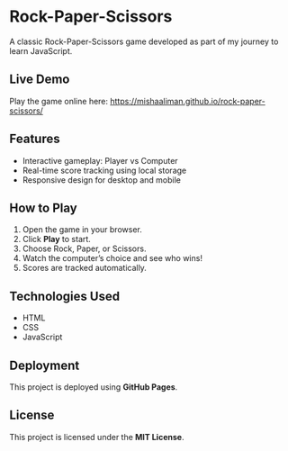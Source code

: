 # Rock-Paper-Scissors

A classic Rock-Paper-Scissors game developed as part of my journey to learn JavaScript.

## Live Demo
Play the game online here: https://mishaaliman.github.io/rock-paper-scissors/

## Features
- Interactive gameplay: Player vs Computer
- Real-time score tracking using local storage
- Responsive design for desktop and mobile

## How to Play
1. Open the game in your browser.
2. Click **Play** to start.
3. Choose Rock, Paper, or Scissors.
4. Watch the computer’s choice and see who wins!
5. Scores are tracked automatically.

## Technologies Used
- HTML
- CSS
- JavaScript

## Deployment
This project is deployed using **GitHub Pages**.

## License
This project is licensed under the **MIT License**.
